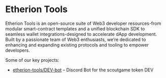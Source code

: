 # Etherion Tools

Etherion Tools is an open-source suite of Web3 developer resources-from modular smart-contract templates and a unified blockchain SDK to seamless wallet integrations-designed to accelerate dApp development. Built by a passionate team of Web3 enthusiasts, we’re dedicated to enhancing and expanding existing protocols and tooling to empower developers.

Some of our key projects:

- [etherion-tools/DEV-bot](https://github.com/etherion-tools/DEV-bot) – Discord Bot for the scoutgame token DEV
